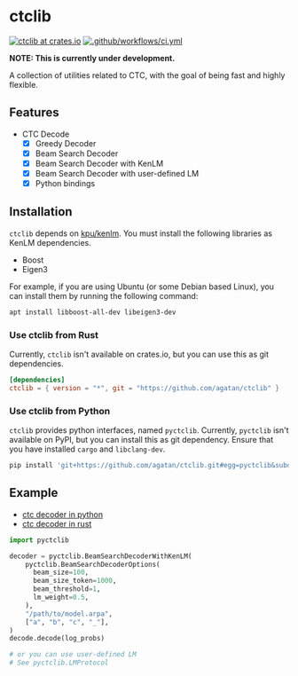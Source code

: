 # ctclib

[![ctclib at crates.io](https://img.shields.io/crates/v/ctclib.svg)](https://crates.io/crates/ctclib)
[![.github/workflows/ci.yml](https://github.com/agatan/ctclib/actions/workflows/ci.yml/badge.svg)](https://github.com/agatan/ctclib/actions/workflows/ci.yml)

**NOTE: This is currently under development.**

A collection of utilities related to CTC, with the goal of being fast and highly flexible.  

## Features

- CTC Decode
  - [x] Greedy Decoder
  - [x] Beam Search Decoder
  - [x] Beam Search Decoder with KenLM
  - [x] Beam Search Decoder with user-defined LM
  - [x] Python bindings

## Installation

`ctclib` depends on [kpu/kenlm](https://github.com/kpu/kenlm).
You must install the following libraries as KenLM dependencies.

- Boost
- Eigen3

For example, if you are using Ubuntu (or some Debian based Linux), you can install them by running the following command:

```sh
apt install libboost-all-dev libeigen3-dev
```

### Use ctclib from Rust

Currently, `ctclib` isn't available on crates.io, but you can use this as git dependencies.

```toml
[dependencies]
ctclib = { version = "*", git = "https://github.com/agatan/ctclib" }
```

### Use ctclib from Python

`ctclib` provides python interfaces, named `pyctclib`.
Currently, `pyctclib` isn't available on PyPI, but you can install this as git dependency.
Ensure that you have installed `cargo` and `libclang-dev`.

```sh
pip install 'git+https://github.com/agatan/ctclib.git#egg=pyctclib&subdirectory=bindings/python'
```

## Example

- [ctc decoder in python](./bindings/python/test.py)
- [ctc decoder in rust](./benches/decode.rs)

```python
import pyctclib

decoder = pyctclib.BeamSearchDecoderWithKenLM(
    pyctclib.BeamSearchDecoderOptions(
      beam_size=100,
      beam_size_token=1000,
      beam_threshold=1,
      lm_weight=0.5,
    ),
    "/path/to/model.arpa",
    ["a", "b", "c", "_"],
)
decode.decode(log_probs)

# or you can use user-defined LM
# See pyctclib.LMProtocol
```